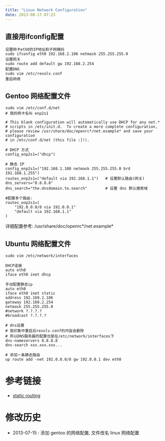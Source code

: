 ```yaml
---
title: "Linux Network Configuration"
date: 2013-08-17 07:23
---
```



## 直接用ifconfig配置 ##

	设置网卡eth0的IP地址和子网掩码
	sudo ifconfig eth0 192.168.2.106 netmask 255.255.255.0
	设置网关
	sudo route add default gw 192.168.2.254
	配置DNS
	sudo vim /etc/resolv.conf
	重启网络

## Gentoo 网络配置文件 ##

	sudo vim /etc/conf.d/net
	# 我的网卡名叫 enp2s1
	
	# This blank configuration will automatically use DHCP for any net.*
	# scripts in /etc/init.d.  To create a more complete configuration,
	# please review /usr/share/doc/openrc*/net.example* and save your configuration
	# in /etc/conf.d/net (this file :]!).

	# DHCP 方式
	config_enp2s1=("dhcp")

	# 静态 IP
	config_enp2s1=("192.168.1.100 netmask 255.255.255.0 brd 192.168.1.255")
	routes_enp2s1=("default via 192.168.1.1")	# 设置默认路由(网关)
	dns_servers="8.8.8.8"
	dns_search="the.dnsdomain.to.search"		# 设置 dns 默认搜索域

	#配置多个路由:
	routes_enp2s1=(
		"192.0.0.0/8 via 192.0.0.1"
		"default via 192.168.1.1"
	)

详细配置参考: /usr/share/doc/openrc\*/net.example\*

## Ubuntu 网络配置文件 ##

	sudo vim /etc/network/interfaces

	DHCP连接
	auto eth0
	iface eth0 inet dhcp

	手动配置静态ip
	auto eth0
	iface eth0 inet static
	address 192.169.2.106
	gateway 192.168.2.254
	netmask 255.255.255.0
	#network ?.?.?.?
	#broadcast ?.?.?.?

	# dns设置
	# 我印象中重启后resolv.conf的内容会删除
	# 所以DNS服务器的配置也是在/etc/network/interfaces下
	dns-nameservers 8.8.8.8
	dns-search xxx.xxx.xxx...

	# 添加一条静态路由
	up route add -net 192.0.0.0/8 gw 192.0.0.1 dev eth0

# 参考链接 #

* [static routing](http://wiki.gentoo.org/wiki/Static_Routing)


# 修改历史 #
* 2013-07-15 : 添加 gentoo 的网络配置, 文件改名 linux 网络配置
